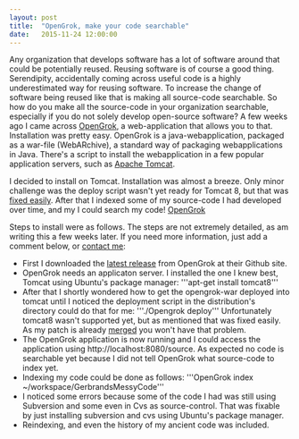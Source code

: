```yaml
---
layout: post
title:  "OpenGrok, make your code searchable"
date:   2015-11-24 12:00:00
---
```

Any organization that develops software has a lot of software around that could be potentially reused. Reusing software is of course a good thing. Serendipity, accidentally coming across useful code is a highly underestimated way for reusing software. To increase the change of software being reused like that is making all source-code searchable. So how do you make all the source-code in your organization searchable, especially if you do not solely develop open-source software? A few weeks ago I came across [OpenGrok](https://opengrok.github.io/OpenGrok/), a web-application that allows you to that.
Installation was pretty easy. OpenGrok is a java-webapplication, packaged as a war-file (WebARchive), a standard way of packaging webapplications in Java. There's a script to install the webapplication in a few popular application servers, such as [Apache Tomcat](https://tomcat.apache.org).

I decided to install on Tomcat. Installation was almost a breeze. Only minor challenge was the deploy script wasn't yet ready for Tomcat 8, but that was [fixed easily](https://github.com/OpenGrok/OpenGrok/pull/1025).
After that I indexed some of my source-code I had developed over time, and my I could search my code!
[OpenGrok]({{site.baseurl}}/assets/opengrok-screenshot.jpeg)

<!-- more -->

Steps to install were as follows. The steps are not extremely detailed, as am writing this a few weeks later. If you need more information, just add a comment below, or [contact me]({{site.baseurl}}/contact/):

*  First I downloaded the [latest release](https://github.com/OpenGrok/OpenGrok/releases) from OpenGrok at their Github site.
*  OpenGrok needs an applicaton server. I installed the one I knew best, Tomcat using Ubuntu's package manager:
'''apt-get install tomcat8'''
*  After that I shortly wondered how to get the opengrok-war deployed into tomcat until I noticed the deployment script in the distribution's directory could do that for me:
'''./Opengrok deploy'''
  Unfortunately tomcat8 wasn't supported yet, but as mentioned that was fixed easily. As my patch is already [merged](https://github.com/OpenGrok/OpenGrok/pull/1025) you won't have that problem.
*  The OpenGrok application is now running and I could access the application using http://localhost:8080/source. As expected no code is searchable yet because I did not tell OpenGrok what source-code to index yet.
*  Indexing my code could be done as follows:
  '''OpenGrok index ~/workspace/GerbrandsMessyCode'''  
*  I noticed some errors because some of the code I had was still using Subversion and some even in Cvs as source-control. That was fixable by just installing subversion and cvs using Ubuntu's package manager.
*  Reindexing, and even the history of my ancient code was included.
